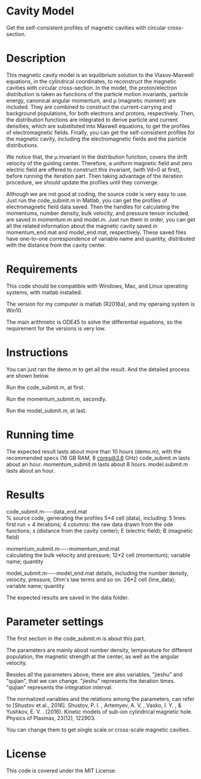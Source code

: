   # Cavity Model
  Get the self-consistent profiles of magnetic cavities with circular cross-section.
  # Description
  This magnetic cavity model is an equilibrium solution to the Vlasov-Maxwell equations, in the cylindrical coordinates, to reconstruct the magnetic cavities with circular cross-section. In the model, the proton/electron distribution is taken as functions of the particle motion invariants, particle energy, canonical angular momentum, and μ (magnetic moment) are included. They are combined to construct the current-carrying and background populations, for both electrons and protons, respectively. Then, the distribution functions are integrated to derive particle and current densities, which are substituted into Maxwell equations, to get the profiles of electromagnetic fields. Finally, you can get the self-consistent profiles for the magnetic cavity, including the electromagnetic fields and the particle distributions. 

  We notice that, the μ invariant in the distribution function, covers the drift velocity of the guiding center. Therefore, a uniform magnetic field and zero electric field are offered to construct this invariant, (with Vd=0 at first), before running the iteration part. Then taking advantage of the iteration procedure, we should update the profiles until they converge.

  Although we are not good at coding, the source code is very easy to use. Just run the code_submit.m in Matlab, you can get the profiles of electromagnetic field data saved. Then the handles for calculating the momentums, number density, bulk velocity, and pressure tensor included, are saved in momentum.m and model.m. Just run them in order, you can get all the related information about the magnetic cavity saved in momentum_end.mat and model_end.mat, respectively. These saved files have one-to-one correspondence of variable name and quantity, distributed with the distance from the cavity center.
  # Requirements
  This code should be compatible with Windows, Mac, and Linux operating systems, with matlab installed.

  The version for my computer is matlab (R2016a), and my operaing system is Win10. 

  The main arithmetic is ODE45 to solve the differential equations, so the requirement for the versions is very low. 
  # Instructions
  You can just ran the demo.m to get all the result. And the detailed process are shown below.
  
  Run the code_submit.m, at first. 

  Run the momentum_submit.m, secondly.

  Run the model_submit.m, at last.
  # Running time
  The expected result lasts about more than 10 hours (demo.m), with the recommended specs (16 GB RAM, 8 cores@3.6 GHz)
  code_submit.m lasts about an hour.
  momentum_submit.m lasts about 8 hours.
  model.submit.m lasts about an hour.
  # Results
  code_submit.m----data_end.mat  
  % source code, generating the profiles
  5*4 cell (data), including: 
  5 lines: first run + 4 iterations;
  4 columns: the raw data drawn from the ode functions; x (distance from the cavity center); E (electric field); B (magnetic field)

  momentum_submit.m----momentum_end.mat  
  calculating the bulk velocity and pressure;
  12*2 cell (momentum);
  variable name; quantity

  model_submit.m----model_end.mat 
  details, including the number density, velocity, pressure, Ohm's law terms and so on. 
  26*2 cell (line_data);
  variable name; quantity

  The expected results are saved in the data folder. 
  # Parameter settings
  The first section in the code_submit.m is about this part. 

  The parameters are mainly about number density, temperature for different population, the magnetic strength at the center, as well as the angular velocity. 
  
  Besides all the parameters above, there are also variables, "jieshu" and "qujian", that we can change. 
  "jieshu" represents the iteration times.
  "qujian" represents the integration interval.
  
  The normalized variables and the relations among the parameters, can refer to [Shustov et al., 2016].
  Shustov, P. I. , Artemyev, A. V. , Vasko, I. Y. , & Yushkov, E. V. . (2016). Kinetic models of sub-ion cylindrical magnetic hole. Physics of Plasmas, 23(12), 122903.

  You can change them to get single scale or cross-scale magnetic cavities.
  # License
  This code is covered under the MIT License.
